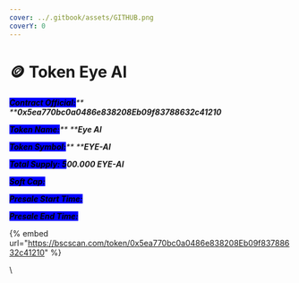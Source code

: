 ```yaml
---
cover: ../.gitbook/assets/GITHUB.png
coverY: 0
---
```


# 🪙 Token Eye AI

_<mark style="background-color:blue;">**Contract Official:**</mark>** ****0x5ea770bc0a0486e838208Eb09f83788632c41210**_

_<mark style="background-color:blue;">**Token Name:**</mark>** ****Eye AI**_

_<mark style="background-color:blue;">**Token Symbol:**</mark>** ****EYE-AI**_

_<mark style="background-color:blue;">**Total Supply: 5**</mark>**00.000 EYE-AI**_

_<mark style="background-color:blue;">**Soft Cap:**</mark>_

_<mark style="background-color:blue;">**Presale Start Time:**</mark>_

_<mark style="background-color:blue;">**Presale End Time:**</mark>_

{% embed url="https://bscscan.com/token/0x5ea770bc0a0486e838208Eb09f83788632c41210" %}



\


